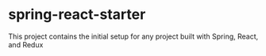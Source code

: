 # spring-react-starter
This project contains the initial setup for any project built with Spring, React, and Redux
